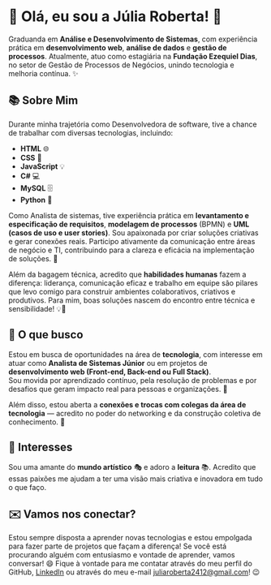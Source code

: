 # 🚀 Olá, eu sou a Júlia Roberta! 👋


Graduanda em **Análise e Desenvolvimento de Sistemas**, com experiência prática em **desenvolvimento web**, **análise de dados** e **gestão de processos**. Atualmente, atuo como estagiária na **Fundação Ezequiel Dias**, no setor de Gestão de Processos de Negócios, unindo tecnologia e melhoria contínua. ✨

## 📚 Sobre Mim

Durante minha trajetória como Desenvolvedora de software, tive a chance de trabalhar com diversas tecnologias, incluindo:

* **HTML** 🌐
* **CSS** 🎨
* **JavaScript** 💡
* **C#** 💻
* **MySQL** 🗄️
* **Python** 🐍

Como Analista de sistemas, tive experiência prática em **levantamento e especificação de requisitos**, **modelagem de processos** (BPMN) e **UML (casos de uso e user stories)**. Sou apaixonada por criar soluções criativas e gerar conexões reais. Participo ativamente da comunicação entre áreas de negócio e TI, contribuindo para a clareza e eficácia na implementação de soluções. 🤝

Além da bagagem técnica, acredito que **habilidades humanas** fazem a diferença: liderança, comunicação eficaz e trabalho em equipe são pilares que levo comigo para construir ambientes colaborativos, criativos e produtivos. Para mim, boas soluções nascem do encontro entre técnica e sensibilidade! 💡💖

## 🎯 O que busco

Estou em busca de oportunidades na área de **tecnologia**, com interesse em atuar como **Analista de Sistemas Júnior** ou em projetos de **desenvolvimento web (Front-end, Back-end ou Full Stack)**.  
Sou movida por aprendizado contínuo, pela resolução de problemas e por desafios que geram impacto real para pessoas e organizações. 🚀

Além disso, estou aberta a **conexões e trocas com colegas da área de tecnologia** — acredito no poder do networking e da construção coletiva de conhecimento. 🤝 

## 🎨 Interesses

Sou uma amante do **mundo artístico** 🎭 e adoro a **leitura** 📚. Acredito que essas paixões me ajudam a ter uma visão mais criativa e inovadora em tudo o que faço.


## ✉️ Vamos nos conectar?

Estou sempre disposta a aprender novas tecnologias e estou empolgada para fazer parte de projetos que façam a diferença! Se você está procurando alguém com entusiasmo e vontade de aprender, vamos conversar! 😄 Fique à vontade para me contatar através do meu perfil do GitHub, [LinkedIn](https://www.linkedin.com/in/juliarobertasouza/) ou através do meu e-mail juliaroberta2412@gmail.com! 😉

